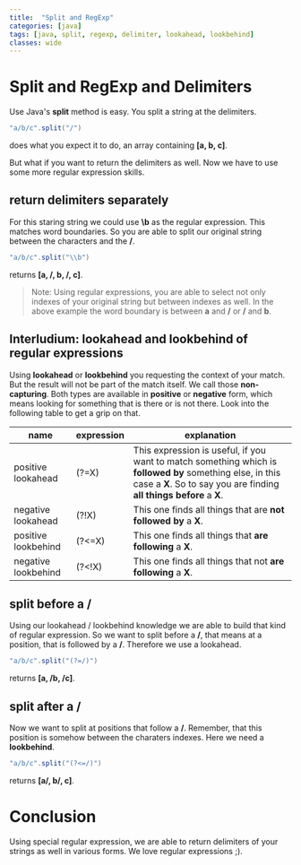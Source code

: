 ```yaml
---
title:  "Split and RegExp"
categories: [java]
tags: [java, split, regexp, delimiter, lookahead, lookbehind]
classes: wide
---
```


# Split and RegExp and Delimiters

Use Java's **split** method is easy. You split a string at the delimiters.

```java
"a/b/c".split("/")
```

does what you expect it to do, an array containing **[a, b, c]**.

But what if you want to return the delimiters as well. Now we have to use some more regular expression skills.

## return delimiters separately

For this staring string we could use **\b** as the regular expression. This matches word boundaries. So you are able to split our original string between the characters and the **/**.
 
```java
"a/b/c".split("\\b")
```

returns **[a, /, b, /, c]**.

> Note: Using regular expressions, you are able to select not only indexes of your original string but between indexes as well. In the above example the word boundary is between **a** and **/** or **/** and **b**.

## Interludium: lookahead and lookbehind of regular expressions

Using **lookahead** or **lookbehind** you requesting the context of your match. But the result will not be part of the match itself. We call those **non-capturing**. Both types are available in **positive** or **negative** form, which means looking for something that is there or is not there. Look into the following table to get a grip on that.

name | expression | explanation
-----|------------|-------------
positive lookahead | (?=X) | This expression is useful, if you want to match something which is **followed by** something else, in this case a **X**. So to say you are finding **all things before** a **X**.
negative lookahead | (?!X) | This one finds all things that are **not followed by** a **X**.
positive lookbehind | (?<=X) | This one finds all things that **are following** a **X**.
negative lookbehind | (?<!X) | This one finds all things that not **are following** a **X**.

## split before a **/**

Using our lookahead / lookbehind knowledge we are able to build that kind of regular expression. So we want to split before a **/**, that means at a position, that is followed by a **/**. Therefore we use a lookahead.

```java
"a/b/c".split("(?=/)")
```

returns **[a, /b, /c]**.

## split after a **/**

Now we want to split at positions that follow a **/**. Remember, that this position is somehow between the charaters indexes. Here we need a **lookbehind**.

```java
"a/b/c".split("(?<=/)")
```

returns **[a/, b/, c]**.


# Conclusion

Using special regular expression, we are able to return delimiters of your strings as well in various forms. We love regular expressions ;).
